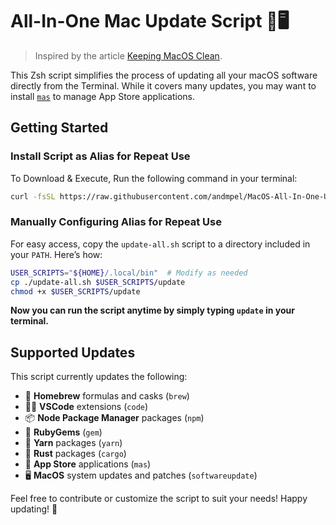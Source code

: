 # All-In-One Mac Update Script 🍎🖥️

> Inspired by the article
[Keeping MacOS Clean](https://waxzce.medium.com/keeping-macos-clean-this-is-my-osx-brew-update-cli-command-6c8f12dc1731).

This Zsh script simplifies the process of updating all your macOS software directly from the Terminal. While it covers many updates, you may want to install [`mas`](https://github.com/mas-cli/mas) to manage App Store applications.

## Getting Started

### Install Script as Alias for Repeat Use

To Download & Execute, Run the following command in your terminal:

```sh
curl -fsSL https://raw.githubusercontent.com/andmpel/MacOS-All-In-One-Update-Script/HEAD/install.sh | zsh
```

### Manually Configuring Alias for Repeat Use

For easy access, copy the `update-all.sh` script to a directory included in your `PATH`. Here’s how:

```sh
USER_SCRIPTS="${HOME}/.local/bin"  # Modify as needed
cp ./update-all.sh $USER_SCRIPTS/update
chmod +x $USER_SCRIPTS/update
```

**Now you can run the script anytime by simply typing `update` in your terminal.**

## Supported Updates

This script currently updates the following:

- 🍺 **Homebrew** formulas and casks (`brew`)
- 🧑‍💻 **VSCode** extensions (`code`)
- 📦 **Node Package Manager** packages (`npm`)
- 💎 **RubyGems** (`gem`)
- 🧶 **Yarn** packages (`yarn`) 
- 🚚 **Rust** packages (`cargo`)
- 🔵 **App Store** applications (`mas`)
- 🖥  **MacOS** system updates and patches (`softwareupdate`)

Feel free to contribute or customize the script to suit your needs! Happy updating! 🎉

